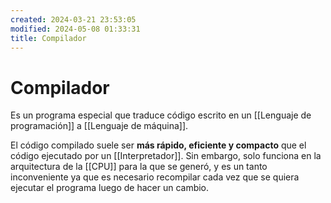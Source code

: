 ```yaml
---
created: 2024-03-21 23:53:05
modified: 2024-05-08 01:33:31
title: Compilador
---
```


# Compilador

Es un programa especial que traduce código escrito en un [[Lenguaje de programación]] a [[Lenguaje de máquina]].

El código compilado suele ser **más rápido, eficiente y compacto** que el código ejecutado por un [[Interpretador]]. Sin embargo, solo funciona en la arquitectura de la [[CPU]] para la que se generó, y es un tanto inconveniente ya que es necesario recompilar cada vez que se quiera ejecutar el programa luego de hacer un cambio.
